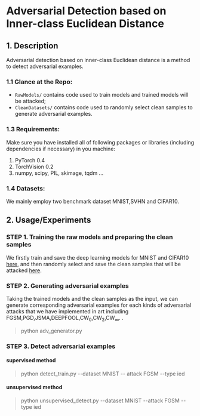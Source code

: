 # Adversarial Detection based on Inner-class Euclidean Distance


## 1. Description
Adversarial detection based on inner-class Euclidean distance is a method to detect adversarial examples.



### 1.1 Glance at the Repo:

- `RawModels/` contains code used to train models and trained models will be attacked;
- `CleanDatasets/` contains code used to randomly select clean samples to generate adversarial examples.

### 1.3 Requirements:

Make sure you have installed all of following packages or libraries (including dependencies if necessary) in you machine:

1. PyTorch 0.4
2. TorchVision 0.2
3. numpy, scipy, PIL, skimage, tqdm ...

### 1.4 Datasets:
We mainly employ two benchmark dataset MNIST,SVHN and CIFAR10.


## 2. Usage/Experiments


### STEP 1. Training the raw models and preparing the clean samples
We firstly train and save the deep learning models for MNIST and CIFAR10 [here](./RawModels/), and then randomly select and save the clean samples that will be attacked [here](./CleanDatasets/).

### STEP 2. Generating adversarial examples
Taking the trained models and the clean samples as the input, we can generate corresponding adversarial examples for each kinds of adversarial attacks that we have implemented in art including FGSM,PGD,JSMA,DEEPFOOL,CW$_0$,CW$_2$,CW$_\infty$.
.
>python adv_generator.py 

### STEP 3. Detect adversarial examples
####  supervised method
>python detect_train.py --dataset MNIST -- attack FGSM --type ied
#### unsupervised method
>python unsupervised_detect.py --dataset MNIST --attack FGSM -- type ied
